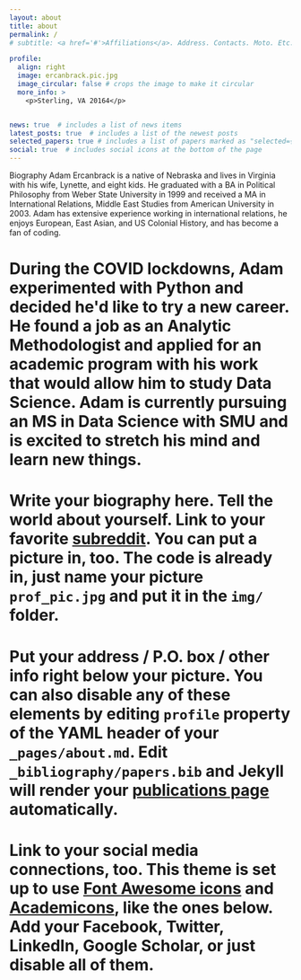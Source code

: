```yaml
---
layout: about
title: about
permalink: /
# subtitle: <a href='#'>Affiliations</a>. Address. Contacts. Moto. Etc.

profile:
  align: right
  image: ercanbrack.pic.jpg
  image_circular: false # crops the image to make it circular
  more_info: >
    <p>Sterling, VA 20164</p>


news: true  # includes a list of news items
latest_posts: true  # includes a list of the newest posts
selected_papers: true # includes a list of papers marked as "selected={true}"
social: true  # includes social icons at the bottom of the page
---
```

Biography
Adam Ercanbrack is a native of Nebraska and lives in Virginia with his wife, Lynette, and eight kids. He graduated with a BA in Political Philosophy from Weber State University in 1999 and received a MA in International Relations, Middle East Studies from American University in 2003. Adam has extensive experience working in international relations, he enjoys European, East Asian, and US Colonial History, and has become a fan of coding.

# During the COVID lockdowns, Adam experimented with Python and decided he'd like to try a new career. He found a job as an Analytic Methodologist and applied for an academic program with his work that would allow him to study Data Science. Adam is currently   pursuing an MS in Data Science with SMU and is excited to stretch his mind and learn new things.
# 
# Write your biography here. Tell the world about yourself. Link to your favorite [subreddit](http://reddit.com). You can put a picture in, too. The code is already in, just name your picture `prof_pic.jpg` and put it in the `img/` folder.
# 
# Put your address / P.O. box / other info right below your picture. You can also disable any of these elements by editing `profile` property of the YAML header of your `_pages/about.md`. Edit `_bibliography/papers.bib` and Jekyll will render your [publications page](/al-folio/publications/) automatically.
# 
# Link to your social media connections, too. This theme is set up to use [Font Awesome icons](https://fontawesome.com/) and [Academicons](https://jpswalsh.github.io/academicons/), like the ones below. Add your Facebook, Twitter, LinkedIn, Google Scholar, or just disable all of them.
